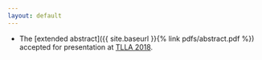 ```yaml
---
layout: default
---
```


  - The [extended abstract]({{ site.baseurl }}{% link pdfs/abstract.pdf %}) accepted for presentation at [TLLA 2018](http://lipn.univ-paris13.fr/TLLALinearity18/).
